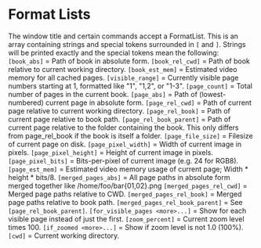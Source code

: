 Format Lists
============

The window title and certain commands accept a FormatList.  This is an array
containing strings and special tokens surrounded in `[` and `]`.  Strings will
be printed exactly and the special tokens mean the following:
  `[book_abs]` = Path of book in absolute form.
  `[book_rel_cwd]` = Path of book relative to current working directory.
  `[book_est_mem]` = Estimated video memory for all cached pages.
  `[visible_range]` =
      Currently visible page numbers starting at 1, formatted like "1", "1,2",
      or "1-3".
  `[page_count]` = Total number of pages in the current book.
  `[page_abs]` = Path of (lowest-numbered) current page in absolute form.
  `[page_rel_cwd]` = Path of current page relative to current working directory.
  `[page_rel_book]` = Path of current page relative to book path.
  `[page_rel_book_parent]` =
      Path of current page relative to the folder containing the book.  This
      only differs from page_rel_book if the book is itself a folder.
  `[page_file_size]` = Filesize of current page on disk.
  `[page_pixel_width]` = Width of current image in pixels.
  `[page_pixel_height]` = Height of current image in pixels.
  `[page_pixel_bits]` = Bits-per-pixel of current image (e.g. 24 for RGB8).
  `[page_est_mem]` =
      Estimated video memory usage of current page; Width * height * bits/8.
  `[merged_pages_abs]` =
      All page paths in absolute form merged together like
      /home/foo/bar{01,02}.png
  `[merged_pages_rel_cwd]` = Merged page paths relative to CWD.
  `[merged_pages_rel_book]` = Merged page paths relative to book path.
  `[merged_pages_rel_book_parent]` = See `[page_rel_book_parent]`.
  `[for_visible_pages <more>...]` =
      Show <more> for each visible page instead of just the first.
  `[zoom_percent]` = Current zoom level times 100.
  `[if_zoomed <more>...]` = Show <more> if zoom level is not 1.0 (100%).
  `[cwd]` = Current working directory.
